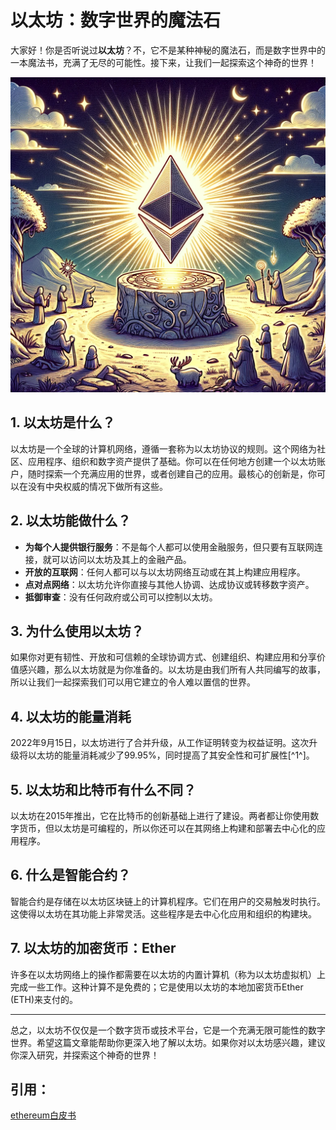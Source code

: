 # 以太坊：数字世界的魔法石

大家好！你是否听说过**以太坊**？不，它不是某种神秘的魔法石，而是数字世界中的一本魔法书，充满了无尽的可能性。接下来，让我们一起探索这个神奇的世界！

![illumin](images/illumin.png)

## 1. 以太坊是什么？

以太坊是一个全球的计算机网络，遵循一套称为以太坊协议的规则。这个网络为社区、应用程序、组织和数字资产提供了基础。你可以在任何地方创建一个以太坊账户，随时探索一个充满应用的世界，或者创建自己的应用。最核心的创新是，你可以在没有中央权威的情况下做所有这些。

## 2. 以太坊能做什么？

- **为每个人提供银行服务**：不是每个人都可以使用金融服务，但只要有互联网连接，就可以访问以太坊及其上的金融产品。
- **开放的互联网**：任何人都可以与以太坊网络互动或在其上构建应用程序。
- **点对点网络**：以太坊允许你直接与其他人协调、达成协议或转移数字资产。
- **抵御审查**：没有任何政府或公司可以控制以太坊。

## 3. 为什么使用以太坊？

如果你对更有韧性、开放和可信赖的全球协调方式、创建组织、构建应用和分享价值感兴趣，那么以太坊就是为你准备的。以太坊是由我们所有人共同编写的故事，所以让我们一起探索我们可以用它建立的令人难以置信的世界。

## 4. 以太坊的能量消耗

2022年9月15日，以太坊进行了合并升级，从工作证明转变为权益证明。这次升级将以太坊的能量消耗减少了99.95%，同时提高了其安全性和可扩展性[^1^]。

## 5. 以太坊和比特币有什么不同？

以太坊在2015年推出，它在比特币的创新基础上进行了建设。两者都让你使用数字货币，但以太坊是可编程的，所以你还可以在其网络上构建和部署去中心化的应用程序。

## 6. 什么是智能合约？

智能合约是存储在以太坊区块链上的计算机程序。它们在用户的交易触发时执行。这使得以太坊在其功能上非常灵活。这些程序是去中心化应用和组织的构建块。

## 7. 以太坊的加密货币：Ether

许多在以太坊网络上的操作都需要在以太坊的内置计算机（称为以太坊虚拟机）上完成一些工作。这种计算不是免费的；它是使用以太坊的本地加密货币Ether (ETH)来支付的。

---

总之，以太坊不仅仅是一个数字货币或技术平台，它是一个充满无限可能性的数字世界。希望这篇文章能帮助你更深入地了解以太坊。如果你对以太坊感兴趣，建议你深入研究，并探索这个神奇的世界！

## 引用：
[ethereum白皮书](https://ethereum.org/en/whitepaper/#ethereum-whitepaper)
